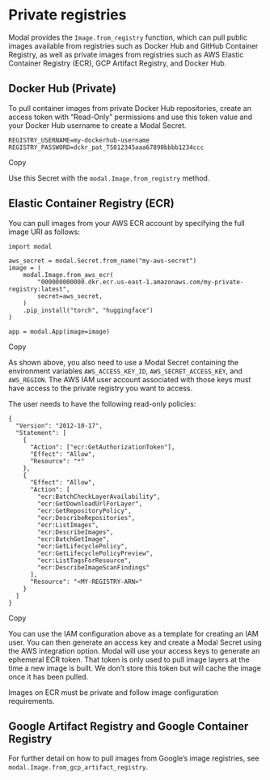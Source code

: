 # Private registries

Modal provides the `Image.from_registry` function, which can pull public
images available from registries such as Docker Hub and GitHub Container
Registry, as well as private images from registries such as AWS Elastic
Container Registry (ECR), GCP Artifact Registry, and Docker Hub.

## Docker Hub (Private)

To pull container images from private Docker Hub repositories, create an
access token with “Read-Only” permissions and use this token value and your
Docker Hub username to create a Modal Secret.

    
    
    REGISTRY_USERNAME=my-dockerhub-username
    REGISTRY_PASSWORD=dckr_pat_TS012345aaa67890bbbb1234ccc

Copy

Use this Secret with the `modal.Image.from_registry` method.

## Elastic Container Registry (ECR)

You can pull images from your AWS ECR account by specifying the full image URI
as follows:

    
    
    import modal
    
    aws_secret = modal.Secret.from_name("my-aws-secret")
    image = (
        modal.Image.from_aws_ecr(
            "000000000000.dkr.ecr.us-east-1.amazonaws.com/my-private-registry:latest",
            secret=aws_secret,
        )
        .pip_install("torch", "huggingface")
    )
    
    app = modal.App(image=image)

Copy

As shown above, you also need to use a Modal Secret containing the environment
variables `AWS_ACCESS_KEY_ID`, `AWS_SECRET_ACCESS_KEY`, and `AWS_REGION`. The
AWS IAM user account associated with those keys must have access to the
private registry you want to access.

The user needs to have the following read-only policies:

    
    
    {
      "Version": "2012-10-17",
      "Statement": [
        {
          "Action": ["ecr:GetAuthorizationToken"],
          "Effect": "Allow",
          "Resource": "*"
        },
        {
          "Effect": "Allow",
          "Action": [
            "ecr:BatchCheckLayerAvailability",
            "ecr:GetDownloadUrlForLayer",
            "ecr:GetRepositoryPolicy",
            "ecr:DescribeRepositories",
            "ecr:ListImages",
            "ecr:DescribeImages",
            "ecr:BatchGetImage",
            "ecr:GetLifecyclePolicy",
            "ecr:GetLifecyclePolicyPreview",
            "ecr:ListTagsForResource",
            "ecr:DescribeImageScanFindings"
          ],
          "Resource": "<MY-REGISTRY-ARN>"
        }
      ]
    }

Copy

You can use the IAM configuration above as a template for creating an IAM
user. You can then generate an access key and create a Modal Secret using the
AWS integration option. Modal will use your access keys to generate an
ephemeral ECR token. That token is only used to pull image layers at the time
a new image is built. We don’t store this token but will cache the image once
it has been pulled.

Images on ECR must be private and follow image configuration requirements.

## Google Artifact Registry and Google Container Registry

For further detail on how to pull images from Google’s image registries, see
`modal.Image.from_gcp_artifact_registry`.


